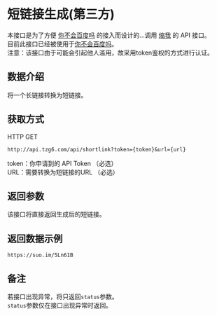 # 短链接生成(第三方)
本接口是为了方便 [你不会百度吗](https://nbhbdm.cn) 的接入而设计的...调用 [缩我](https://suo.im) 的 API 接口。   
目前此接口已经被使用于[你不会百度吗](https://nbhbdm.cn)。   
注意：该接口由于可能会引起他人滥用，故采用token鉴权的方式进行认证。   
## 数据介绍
将一个长链接转换为短链接。
## 获取方式
HTTP GET
```
http://api.tzg6.com/api/shortlink?token={token}&url={url}
```
token：你申请到的 API Token （必选）   
URL：需要转换为短链接的URL （必选）   
## 返回参数
该接口将直接返回生成后的短链接。
## 返回数据示例
```
https://suo.im/5Ln61B
```
## 备注
若接口出现异常，将只返回``` status ```参数。   
``` status ```参数仅在接口出现异常时返回。